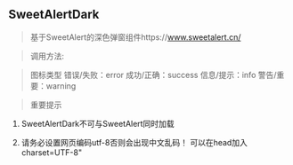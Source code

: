 SweetAlertDark
-----------------
>基于SweetAlert的深色弹窗组件https://www.sweetalert.cn/

>调用方法:
><script type="text/javascript">
>swal("标题","内容","图标类型");
></script>

>图标类型
>错误/失败：error
>成功/正确：success
>信息/提示：info
>警告/重要：warning

>重要提示

1. SweetAlertDark不可与SweetAlert同时加载

2. 请务必设置网页编码utf-8否则会出现中文乱码！
可以在head加入charset=UTF-8"
